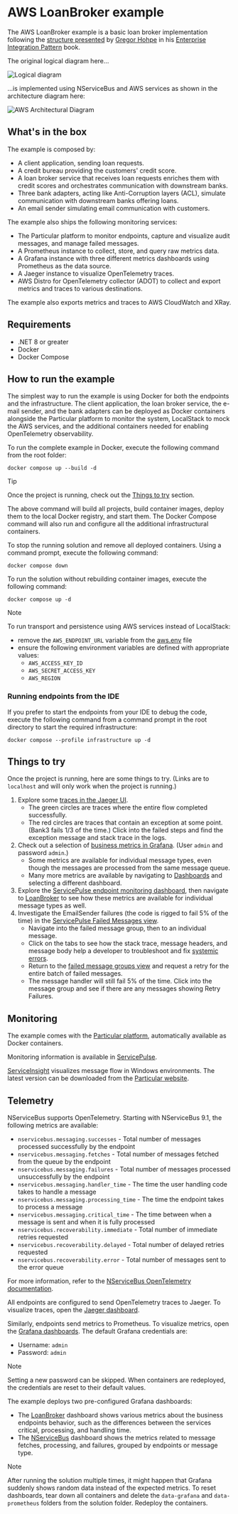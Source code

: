 # AWS LoanBroker example

The AWS LoanBroker example is a basic loan broker implementation following the [structure presented](https://www.enterpriseintegrationpatterns.com/patterns/messaging/ComposedMessagingExample.html) by [Gregor Hohpe](https://www.enterpriseintegrationpatterns.com/gregor.html) in his [Enterprise Integration Pattern](https://www.enterpriseintegrationpatterns.com/) book.

The original logical diagram here…

![Logical diagram](img/logical-view.gif)

…is implemented using NServiceBus and AWS services as shown in the architecture diagram here:

![AWS Architectural Diagram](img/architecture-view.png)

## What's in the box

The example is composed by:

- A client application, sending loan requests.
- A credit bureau providing the customers' credit score.
- A loan broker service that receives loan requests enriches them with credit scores and orchestrates communication with downstream banks.
- Three bank adapters, acting like Anti-Corruption layers (ACL), simulate communication with downstream banks offering loans.
- An email sender simulating email communication with customers.

The example also ships the following monitoring services:

- The Particular platform to monitor endpoints, capture and visualize audit messages, and manage failed messages.
- A Prometheus instance to collect, store, and query raw metrics data.
- A Grafana instance with three different metrics dashboards using Prometheus as the data source.
- A Jaeger instance to visualize OpenTelemetry traces.
- AWS Distro for OpenTelemetry collector (ADOT) to collect and export metrics and traces to various destinations.

The example also exports metrics and traces to AWS CloudWatch and XRay.

## Requirements

- .NET 8 or greater
- Docker
- Docker Compose

## How to run the example

The simplest way to run the example is using Docker for both the endpoints and the infrastructure.
The client application, the loan broker service, the e-mail sender, and the bank adapters can be deployed as Docker containers alongside the Particular platform to monitor the system, LocalStack to mock the AWS services, and the additional containers needed for enabling OpenTelemetry observability.

To run the complete example in Docker, execute the following command from the root folder:

```shell
docker compose up --build -d
```

> [!TIP]
> Once the project is running, check out the [Things to try](#things-to-try) section.

The above command will build all projects, build container images, deploy them to the local Docker registry, and start them. The Docker Compose command will also run and configure all the additional infrastructural containers.

To stop the running solution and remove all deployed containers. Using a command prompt, execute the following command:

```shell
docker compose down
```

To run the solution without rebuilding container images, execute the following command:

```shell
docker compose up -d
```

> [!Note]
> To run transport and persistence using AWS services instead of LocalStack:
> - remove the `AWS_ENDPOINT_URL` variable from the [aws.env](env/aws.env) file
> - ensure the following environment variables are defined with appropriate values:
>   - `AWS_ACCESS_KEY_ID`
>   - `AWS_SECRET_ACCESS_KEY`
>   - `AWS_REGION`

### Running endpoints from the IDE

If you prefer to start the endpoints from your IDE to debug the code, execute the following command from a command prompt in the root directory to start the required infrastructure:

```shell
docker compose --profile infrastructure up -d
```

## Things to try

Once the project is running, here are some things to try. (Links are to `localhost` and will only work when the project is running.)

1. Explore some [traces in the Jaeger UI](http://localhost:16686/search?service=LoanBroker).
    * The green circles are traces where the entire flow completed successfully.
    * The red circles are traces that contain an exception at some point. (Bank3 fails 1/3 of the time.) Click into the failed steps and find the exception message and stack trace in the logs.
2. Check out a selection of [business metrics in Grafana](http://localhost:3000/d/edmhjobnxatc0c/loan-broker-demo?orgId=1&refresh=5s&from=now-15m&to=now&timezone=browser). (User `admin` and password `admin`.)
    * Some metrics are available for individual message types, even though the messages are processed from the same message queue.
    * Many more metrics are available by navigating to [Dashboards](http://localhost:3000/dashboards) and selecting a different dashboard.
3. Explore the [ServicePulse endpoint monitoring dashboard](http://localhost:3000/dashboards), then navigate to [LoanBroker](http://localhost:9999/#/monitoring/endpoint/LoanBroker?historyPeriod=1) to see how these metrics are available for individual message types as well.
4. Investigate the EmailSender failures (the code is rigged to fail 5% of the time) in the [ServicePulse Failed Messages view](http://localhost:9999/#/failed-messages/failed-message-groups).
    * Navigate into the failed message group, then to an individual message.
    * Click on the tabs to see how the stack trace, message headers, and message body help a developer to troubleshoot and fix [systemic errors](https://particular.net/blog/but-all-my-errors-are-severe).
    * Return to the [failed message groups view](http://localhost:9999/#/failed-messages/failed-message-groups) and request a retry for the entire batch of failed messages.
    * The message handler will still fail 5% of the time. Click into the message group and see if there are any messages showing Retry Failures.

## Monitoring

The example comes with the [Particular platform](https://docs.particular.net/platform/), automatically available as Docker containers.

Monitoring information is available in [ServicePulse](http://localhost:9999).

[ServiceInsight](https://docs.particular.net/serviceinsight/) visualizes message flow in Windows environments. The latest version can be downloaded from the [Particular website](https://particular.net/serviceinsight).

## Telemetry

NServiceBus supports OpenTelemetry. Starting with NServiceBus 9.1, the following metrics are available:

- `nservicebus.messaging.successes` - Total number of messages processed successfully by the endpoint
- `nservicebus.messaging.fetches` - Total number of messages fetched from the queue by the endpoint
- `nservicebus.messaging.failures` - Total number of messages processed unsuccessfully by the endpoint
- `nservicebus.messaging.handler_time` - The time the user handling code takes to handle a message
- `nservicebus.messaging.processing_time` - The time the endpoint takes to process a message
- `nservicebus.messaging.critical_time` - The time between when a message is sent and when it is fully processed
- `nservicebus.recoverability.immediate` - Total number of immediate retries requested
- `nservicebus.recoverability.delayed` - Total number of delayed retries requested
- `nservicebus.recoverability.error` - Total number of messages sent to the error queue

For more information, refer to the [NServiceBus OpenTelemetry documentation](https://docs.particular.net/nservicebus/operations/opentelemetry).

All endpoints are configured to send OpenTelemetry traces to Jaeger. To visualize traces, open the [Jaeger dashboard](http://localhost:16686).

Similarly, endpoints send metrics to Prometheus. To visualize metrics, open the [Grafana dashboards](http://localhost:3000/dashboards). The default Grafana credentials are:

- Username: `admin`
- Password: `admin`

> [!NOTE]
> Setting a new password can be skipped. When containers are redeployed, the credentials are reset to their default values.

The example deploys two pre-configured Grafana dashboards:

- The [LoanBroker](http://localhost:3000/d/edmhjobnxatc0b/loanbroker?orgId=1&refresh=5s) dashboard shows various metrics about the business endpoints behavior, such as the differences between the services critical, processing, and handling time.
- The [NServiceBus](http://localhost:3000/d/MHqYOIqnz/nservicebus?orgId=1&refresh=5s) dashboard shows the metrics related to message fetches, processing, and failures, grouped by endpoints or message type.

> [!NOTE]
> After running the solution multiple times, it might happen that Grafana suddenly shows random data instead of the expected metrics. To reset dashboards, tear down all containers and delete the `data-grafana` and `data-prometheus` folders from the solution folder. Redeploy the containers.
